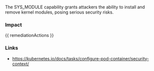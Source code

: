 
The SYS_MODULE capability grants attackers the ability to install and remove kernel modules, posing serious security risks.

### Impact
<!-- Add Impact here -->

<!-- DO NOT CHANGE -->
{{ remediationActions }}

### Links
- https://kubernetes.io/docs/tasks/configure-pod-container/security-context/


